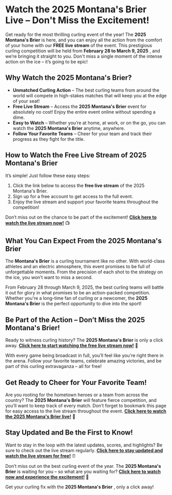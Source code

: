 # Watch the 2025 Montana's Brier Live – Don't Miss the Excitement!

Get ready for the most thrilling curling event of the year! The **2025 Montana's Brier** is here, and you can enjoy all the action from the comfort of your home with our **FREE live stream** of the event. This prestigious curling competition will be held from **February 28 to March 9, 2025** , and we’re bringing it straight to you. Don't miss a single moment of the intense action on the ice – it’s going to be epic!

## Why Watch the 2025 Montana's Brier?

- **Unmatched Curling Action** – The best curling teams from around the world will compete in high-stakes matches that will keep you at the edge of your seat!
- **Free Live Stream** – Access the **2025 Montana's Brier** event for absolutely no cost! Enjoy the entire event online without spending a dime.
- **Easy to Watch** – Whether you’re at home, at work, or on the go, you can watch the **2025 Montana's Brier** anytime, anywhere.
- **Follow Your Favorite Teams** – Cheer for your team and track their progress as they fight for the title.

## How to Watch the Free Live Stream of 2025 Montana's Brier

It’s simple! Just follow these easy steps:

1. Click the link below to access the **free live stream** of the 2025 Montana's Brier.
2. Sign up for a free account to get access to the full event.
3. Enjoy the live stream and support your favorite teams throughout the competition!

Don’t miss out on the chance to be part of the excitement! [**Click here to watch the live stream now!**](https://tinyurl.com/livestreamfreeo?st=2025montanasbrier&si=gh) 📺

## What You Can Expect From the 2025 Montana's Brier

The **Montana's Brier** is a curling tournament like no other. With world-class athletes and an electric atmosphere, this event promises to be full of unforgettable moments. From the precision of each shot to the strategy on the ice, you won’t want to miss a second.

From February 28 through March 9, 2025, the best curling teams will battle it out for glory in what promises to be an action-packed competition. Whether you're a long-time fan of curling or a newcomer, the **2025 Montana's Brier** is the perfect opportunity to dive into the sport!

## Be Part of the Action – Don’t Miss the 2025 Montana's Brier!

Ready to witness curling history? The **2025 Montana's Brier** is only a click away. [**Click here to start watching the free live stream now!**](https://tinyurl.com/livestreamfreeo?st=2025montanasbrier&si=gh) 🌟

With every game being broadcast in full, you’ll feel like you're right there in the arena. Follow your favorite teams, celebrate amazing victories, and be part of this curling extravaganza – all for free!

## Get Ready to Cheer for Your Favorite Team!

Are you rooting for the hometown heroes or a team from across the country? The **2025 Montana's Brier** will feature fierce competition, and you’ll want to keep track of every match. Don’t forget to bookmark this page for easy access to the live stream throughout the event. [**Click here to watch the 2025 Montana's Brier live!**](https://tinyurl.com/livestreamfreeo?st=2025montanasbrier&si=gh) 🥌

## Stay Updated and Be the First to Know!

Want to stay in the loop with the latest updates, scores, and highlights? Be sure to check out the live stream regularly. [**Click here to stay updated and watch the live stream for free!**](https://tinyurl.com/livestreamfreeo?st=2025montanasbrier&si=gh) ⏰

Don’t miss out on the best curling event of the year. The **2025 Montana's Brier** is waiting for you – so what are you waiting for? [**Click here to watch now and experience the excitement!**](https://tinyurl.com/livestreamfreeo?st=2025montanasbrier&si=gh) 🎉

Get your curling fix with the **2025 Montana's Brier** , only a click away!
